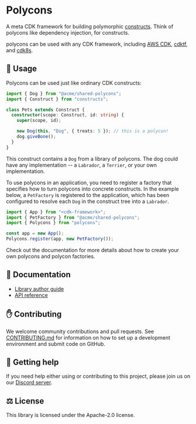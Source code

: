 # Polycons

A meta CDK framework for building polymorphic [constructs](https://github.com/aws/constructs). Think of polycons like dependency injection, for constructs.

polycons can be used with any CDK framework, including [AWS CDK], [cdktf], and [cdk8s].

[aws cdk]: https://github.com/aws/aws-cdk
[cdktf]: https://github.com/hashicorp/terraform-cdk
[cdk8s]: https://github.com/cdk8s-team/cdk8s

## 📝 Usage

Polycons can be used just like ordinary CDK constructs:

```ts
import { Dog } from "@acme/shared-polycons";
import { Construct } from "constructs";

class Pets extends Construct {
  constructor(scope: Construct, id: string) {
    super(scope, id);

    new Dog(this, "Dog", { treats: 5 }); // this is a polycon!
    dog.giveBone();
  }
}
```

This construct contains a `Dog` from a library of polycons.
The dog could have any implementation -- a `Labrador`, a `Terrier`, or your own implementation.

To use polycons in an application, you need to register a factory that specifies how to turn polycons into concrete constructs.
In the example below, a `PetFactory` is registered to the application, which has been configured to resolve each `Dog` in the construct tree into a `Labrador`.

```ts
import { App } from "<cdk-framework>";
import { PetFactory } from "@acme/shared-polycons";
import { Polycons } from "polycons";

const app = new App();
Polycons.register(app, new PetFactory());
```

Check out the documentation for more details about how to create your own polycons and polycon factories.

## 📖 Documentation

- [Library author guide](./docs)
- [API reference](./API.md)

## ✋ Contributing

We welcome community contributions and pull requests. See [CONTRIBUTING.md](./CONTRIBUTING.md) for information on how to set up a development environment and submit code on GitHub.

## 🐣 Getting help

If you need help either using or contributing to this project, please join us on our [Discord server](https://discord.gg/sZDPsppJ).

## ⚖️ License

This library is licensed under the Apache-2.0 license.
